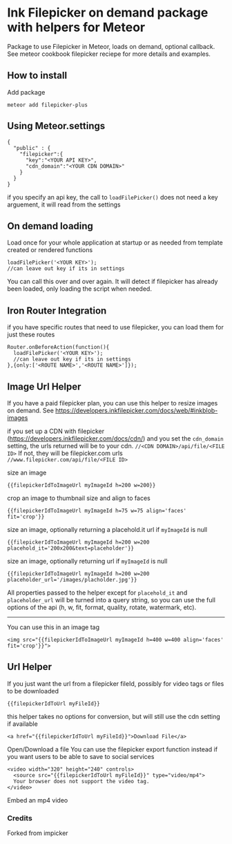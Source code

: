 # Ink Filepicker on demand package with helpers for Meteor

Package to use Filepicker in Meteor, loads on demand, optional callback.  See meteor cookbook filepicker reciepe for more details and examples.

## How to install

Add package
```
meteor add filepicker-plus
```

## Using Meteor.settings

```
{
  "public" : {
    "filepicker":{
      "key":"<YOUR API KEY>",
      "cdn_domain":"<YOUR CDN DOMAIN>"
    }
  }
}
```
if you specify an api key, the call to `loadFilePicker()` does not need a key arguement, it will read from the settings


## On demand loading

Load once for your whole application at startup or as needed from template created or rendered functions
```
loadFilePicker('<YOUR KEY>');
//can leave out key if its in settings
```

You can call this over and over again.  It will detect if filepicker has already been loaded, only loading the script when needed.

## Iron Router Integration

if you have specific routes that need to use filepicker, you can load them for just these routes
```
Router.onBeforeAction(function(){
  loadFilePicker('<YOUR KEY>');
  //can leave out key if its in settings
},{only:['<ROUTE NAME>','<ROUTE NAME>']});
```

## Image Url Helper
If you have a paid filepicker plan, you can use this helper to resize images on demand.  See https://developers.inkfilepicker.com/docs/web/#inkblob-images

if you set up a CDN with filepicker (https://developers.inkfilepicker.com/docs/cdn/) and you set the `cdn_domain` setting, the urls returned will be to your cdn. `//<CDN DOMAIN>/api/file/<FILE ID>`  If not, they will be filepicker.com urls `//www.filepicker.com/api/file/<FILE ID>`

size an image
```
{{filepickerIdToImageUrl myImageId h=200 w=200}}
```
crop an image to thumbnail size and align to faces
```
{{filepickerIdToImageUrl myImageId h=75 w=75 align='faces' fit='crop'}}
```

size an image, optionally returning a placehold.it url if `myImageId` is null
```
{{filepickerIdToImageUrl myImageId h=200 w=200 placehold_it='200x200&text=placeholder'}}
```

size an image, optionally returning url if `myImageId` is null
```
{{filepickerIdToImageUrl myImageId h=200 w=200 placeholder_url='/images/placholder.jpg'}}
```

All properties passed to the helper except for `placehold_it` and `placeholder_url` will be turned into a query string, so you can use the full options of the api (h, w, fit, format, quality, rotate, watermark, etc).

-----

You can use this in an image tag
```
<img src="{{filepickerIdToImageUrl myImageId h=400 w=400 align='faces' fit='crop'}}">
```

## Url Helper
If you just want the url from a filepicker fileId, possibly for video tags or files to be downloaded

```
{{filepickerIdToUrl myFileId}}
```
this helper takes no options for conversion, but will still use the cdn setting if available


```
<a href="{{filepickerIdToUrl myFileId}}">Download File</a>
```
Open/Download a file
You can use the filepicker export function instead if you want users to be able to save to social services


```
<video width="320" height="240" controls>
  <source src="{{filepickerIdToUrl myFileId}}" type="video/mp4">
  Your browser does not support the video tag.
</video>
```
Embed an mp4 video


### Credits
Forked from impicker
